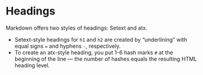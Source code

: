 # Headings

Markdown offers two styles of headings: Setext and atx. 
- Setext-style headings for `h1` and `h2` are created by “underlining” with equal signs `=` and hyphens `-`, respectively. 
- To create an atx-style heading, you put 1-6 hash marks `#` at the beginning of the line — the number of hashes equals the resulting HTML heading level.
